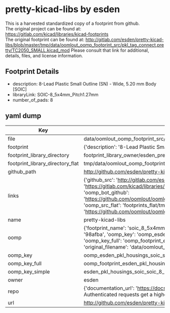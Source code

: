 # pretty-kicad-libs by esden  
This is a harvested standardized copy of a footprint from github.  
The original project can be found at:  
https://gitlab.com/kicad/libraries/kicad-footprints  
The original footprint can be found at:
http://gitlab.com/esden/pretty-kicad-libs/blob/master/tmp/data/oomlout_oomp_footprint_src/pkl_tag_connect.pretty/TC2050_SMALL.kicad_mod
Please consult that link for additional, details, files, and license information.  
## Footprint Details
* description: 8-Lead Plastic Small Outline (SN) - Wide, 5.20 mm Body [SOIC]  
* libraryLink: SOIC-8_5x4mm_Pitch1.27mm  
* number_of_pads: 8  
## yaml dump  
| Key | Value |  
| --- | --- |  
| file | data/oomlout_oomp_footprint_src/pretty-kicad-libs/pkl_housings_soic.pretty/SOIC-8_5x4mm_Pitch1.27mm.kicad_mod |  
| footprint | {'description': '8-Lead Plastic Small Outline (SN) - Wide, 5.20 mm Body [SOIC]', 'libraryLink': 'SOIC-8_5x4mm_Pitch1.27mm', 'number_of_pads': 8} |  
| footprint_library_directory | footprint_library_owner/esden_pretty-kicad-libs |  
| footprint_library_directory_flat | tmp/data/oomlout_oomp_footprint_src/footprints_flat/esden_pkl_housings_soic_soic_8_5x4mm_pitch1_27mm/working |  
| github_path | http://github.com/esden/pretty-kicad-libs/blob/master/tmp/data/oomlout_oomp_footprint_src/pkl_housings_soic.pretty/SOIC-8_5x4mm_Pitch1.27mm.kicad_mod |  
| links | {'github_src': 'http://gitlab.com/esden/pretty-kicad-libs/blob/master/tmp/data/oomlout_oomp_footprint_src/pkl_tag_connect.pretty/TC2050_SMALL.kicad_mod', 'github_src_repo': 'https://gitlab.com/kicad/libraries/kicad-footprints', 'oomp_bot': 'tmp/data/oomlout_oomp_footprint_src/footprints/esden_pkl_housings_soic_soic_8_5x4mm_pitch1_27mm/working', 'oomp_bot_github': 'https://github.com/oomlout/oomlout_oomp_footprint_bot/tree/main/tmp/data/oomlout_oomp_footprint_src/footprints/esden_pkl_housings_soic_soic_8_5x4mm_pitch1_27mm/working', 'oomp_src_flat': 'footprints_flat/tmp/data/oomlout_oomp_footprint_src/footprints_flat/esden_pkl_housings_soic_soic_8_5x4mm_pitch1_27mm/working', 'oomp_src_flat_github': 'https://github.com/oomlout/oomlout_oomp_footprint_src/tree/main/tmp/data/oomlout_oomp_footprint_src/footprints_flat/esden_pkl_housings_soic_soic_8_5x4mm_pitch1_27mm/working'} |  
| name | pretty-kicad-libs |  
| oomp | {'footprint_name': 'soic_8_5x4mm_pitch1_27mm', 'library_name': 'pkl_housings_soic', 'md5': '98afba3bfa4ab4e6a9ac1e53429a35f2', 'md5_10': '98afba3bfa', 'md5_5': '98afb', 'md5_6': '98afba', 'oomp_key': 'oomp_esden_pkl_housings_soic_soic_8_5x4mm_pitch1_27mm', 'oomp_key_extra': 'oomp_footprint_esden_pkl_housings_soic_soic_8_5x4mm_pitch1_27mm', 'oomp_key_full': 'oomp_footprint_esden_pkl_housings_soic_soic_8_5x4mm_pitch1_27mm_98afba', 'oomp_key_simple': 'esden_pkl_housings_soic_soic_8_5x4mm_pitch1_27mm', 'original_filename': 'data/oomlout_oomp_footprint_src/pretty-kicad-libs/pkl_housings_soic.pretty/SOIC-8_5x4mm_Pitch1.27mm.kicad_mod', 'owner_name': 'esden'} |  
| oomp_key | oomp_esden_pkl_housings_soic_soic_8_5x4mm_pitch1_27mm |  
| oomp_key_full | oomp_footprint_esden_pkl_housings_soic_soic_8_5x4mm_pitch1_27mm |  
| oomp_key_simple | esden_pkl_housings_soic_soic_8_5x4mm_pitch1_27mm |  
| owner | esden |  
| repo | {'documentation_url': 'https://docs.github.com/rest/overview/resources-in-the-rest-api#rate-limiting', 'message': "API rate limit exceeded for 84.66.142.224. (But here's the good news: Authenticated requests get a higher rate limit. Check out the documentation for more details.)"} |  
| url | http://github.com/esden/pretty-kicad-libs |  


